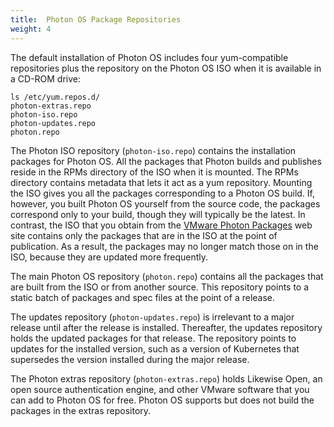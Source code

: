 ```yaml
---
title:  Photon OS Package Repositories
weight: 4
---
```


The default installation of Photon OS includes four yum-compatible repositories plus the repository on the Photon OS ISO when it is available in a CD-ROM drive:  

```
ls /etc/yum.repos.d/
photon-extras.repo
photon-iso.repo
photon-updates.repo
photon.repo 
```

The Photon ISO repository (`photon-iso.repo`) contains the installation packages for Photon OS. All the packages that Photon builds and publishes reside in the RPMs directory of the ISO when it is mounted. The RPMs directory contains metadata that lets it act as a yum repository. Mounting the ISO gives you all the packages corresponding to a Photon OS build. If, however, you built Photon OS yourself from the source code, the packages correspond only to your build, though they will typically be the latest. In contrast, the ISO that you obtain from the [VMware Photon Packages](https://packages.vmware.com/photon) web site contains only the packages that are in the ISO at the point of publication. As a result, the packages may no longer match those on in the ISO, because they are updated more frequently.  

The main Photon OS repository (`photon.repo`) contains all the packages that are built from the ISO or from another source. This repository points to a static batch of packages and spec files at the point of a release. 

The updates repository (`photon-updates.repo`) is irrelevant to a major release until after the release is installed. Thereafter, the updates repository holds the updated packages for that release. The repository points to updates for the installed version, such as a version of Kubernetes that supersedes the version installed during the major release. 

The Photon extras repository (`photon-extras.repo`) holds Likewise Open, an open source authentication engine, and other VMware software that you can add to Photon OS for free. Photon OS supports but does not build the packages in the extras repository. 

